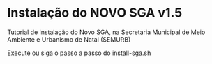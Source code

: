 # Instalação do NOVO SGA v1.5

Tutorial de instalação do Novo SGA, na Secretaria Municipal de Meio Ambiente e Urbanismo de Natal (SEMURB)

Execute ou siga o passo a passo do install-sga.sh


